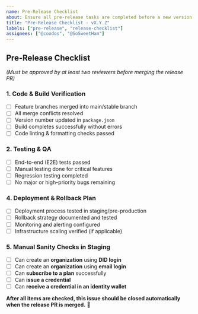 ```yaml
---
name: Pre-Release Checklist
about: Ensure all pre-release tasks are completed before a new version is released.
title: "Pre-Release Checklist - vX.Y.Z"
labels: ["pre-release", "release-checklist"]
assignees: ["@coodos", "@SoSweetHam"]
---
```


## **Pre-Release Checklist**

_(Must be approved by at least two reviewers before merging the release PR)_

### **1. Code & Build Verification**

- [ ] Feature branches merged into main/stable branch
- [ ] All merge conflicts resolved
- [ ] Version number updated in `package.json`
- [ ] Build completes successfully without errors
- [ ] Code linting & formatting checks passed

### **2. Testing & QA**

- [ ] End-to-end (E2E) tests passed
- [ ] Manual testing done for critical features
- [ ] Regression testing completed
- [ ] No major or high-priority bugs remaining

### **4. Deployment & Rollback Plan**

- [ ] Deployment process tested in staging/pre-production
- [ ] Rollback strategy documented and tested
- [ ] Monitoring and alerting configured
- [ ] Infrastructure scaling verified (if applicable)

### **5. Manual Sanity Checks in Staging**

- [ ] Can create an **organization** using **DID login**
- [ ] Can create an **organization** using **email login**
- [ ] Can **subscribe to a plan** successfully
- [ ] Can **issue a credential**
- [ ] Can **receive a credential in an identity wallet**

**After all items are checked, this issue should be closed automatically when the release PR is merged.** 🚀
